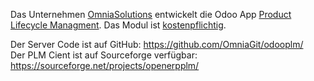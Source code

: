 Das Unternehmen [OmniaSolutions](https://www.omniasolutions.website/) entwickelt die Odoo App [Product Lifecycle Managment](https://apps.odoo.com/apps/modules/13.0/pdm/). Das Modul ist [kostenpflichtig](https://www.omniasolutions.website/shop/category/odooplm-3).

Der Server Code ist auf GitHub: https://github.com/OmniaGit/odooplm/  
Der PLM Cient ist auf Sourceforge verfügbar: https://sourceforge.net/projects/openerpplm/  
